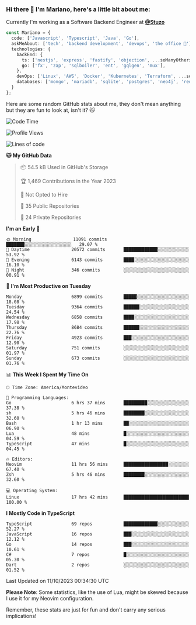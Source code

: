 ### Hi there 👋 I'm Mariano, here's a little bit about me:

Currently I'm working as a Software Backend Engineer at [**@Stuzo**](https://www.stuzo.com/)

```ts
const Mariano = {
  code: ['Javascript', 'Typescript', 'Java', 'Go'],
  askMeAbout: ['tech', 'backend development', 'devops', 'the office 💼'],
  technologies: {
    backEnd: {
      ts: ['nestjs', 'express', 'fastify', 'objection', ...soManyOthersFrameworks],
      go: ['fx', 'zap', 'sqlboiler', 'ent', 'gqlgen', 'mux'],
    },
    devOps: ['Linux', 'AWS', 'Docker', 'Kubernetes', 'Terraform', ...soManyOthersTools],
    databases: ['mongo', 'mariadb', 'sqlite', 'postgres', 'neo4j', 'redis', ...],
  }
};
```

Here are some random GitHub stats about me, they don't mean anything but they are fun to look at, isn't it? 🐱

<!--START_SECTION:waka-->
![Code Time](http://img.shields.io/badge/Code%20Time-1%2C302%20hrs%2016%20mins-blue)

![Profile Views](http://img.shields.io/badge/Profile%20Views-1-blue)

![Lines of code](https://img.shields.io/badge/From%20Hello%20World%20I%27ve%20Written-11.7%20million%20lines%20of%20code-blue)

**🐱 My GitHub Data** 

> 📦 54.5 kB Used in GitHub's Storage 
 > 
> 🏆 1,469 Contributions in the Year 2023
 > 
> 🚫 Not Opted to Hire
 > 
> 📜 35 Public Repositories 
 > 
> 🔑 24 Private Repositories 
 > 
**I'm an Early 🐤** 

```text
🌞 Morning                11091 commits       ███████░░░░░░░░░░░░░░░░░░   29.07 % 
🌆 Daytime                20572 commits       █████████████░░░░░░░░░░░░   53.92 % 
🌃 Evening                6143 commits        ████░░░░░░░░░░░░░░░░░░░░░   16.10 % 
🌙 Night                  346 commits         ░░░░░░░░░░░░░░░░░░░░░░░░░   00.91 % 
```
📅 **I'm Most Productive on Tuesday** 

```text
Monday                   6899 commits        █████░░░░░░░░░░░░░░░░░░░░   18.08 % 
Tuesday                  9364 commits        ██████░░░░░░░░░░░░░░░░░░░   24.54 % 
Wednesday                6858 commits        ████░░░░░░░░░░░░░░░░░░░░░   17.98 % 
Thursday                 8684 commits        ██████░░░░░░░░░░░░░░░░░░░   22.76 % 
Friday                   4923 commits        ███░░░░░░░░░░░░░░░░░░░░░░   12.90 % 
Saturday                 751 commits         ░░░░░░░░░░░░░░░░░░░░░░░░░   01.97 % 
Sunday                   673 commits         ░░░░░░░░░░░░░░░░░░░░░░░░░   01.76 % 
```


📊 **This Week I Spent My Time On** 

```text
🕑︎ Time Zone: America/Montevideo

💬 Programming Languages: 
Go                       6 hrs 37 mins       █████████░░░░░░░░░░░░░░░░   37.38 % 
sh                       5 hrs 46 mins       ████████░░░░░░░░░░░░░░░░░   32.60 % 
Bash                     1 hr 13 mins        ██░░░░░░░░░░░░░░░░░░░░░░░   06.90 % 
Lua                      48 mins             █░░░░░░░░░░░░░░░░░░░░░░░░   04.59 % 
TypeScript               47 mins             █░░░░░░░░░░░░░░░░░░░░░░░░   04.45 % 

🔥 Editors: 
Neovim                   11 hrs 56 mins      █████████████████░░░░░░░░   67.40 % 
Zsh                      5 hrs 46 mins       ████████░░░░░░░░░░░░░░░░░   32.60 % 

💻 Operating System: 
Linux                    17 hrs 42 mins      █████████████████████████   100.00 % 
```

**I Mostly Code in TypeScript** 

```text
TypeScript               69 repos            █████████████░░░░░░░░░░░░   52.27 % 
JavaScript               16 repos            ███░░░░░░░░░░░░░░░░░░░░░░   12.12 % 
Go                       14 repos            ███░░░░░░░░░░░░░░░░░░░░░░   10.61 % 
C#                       7 repos             █░░░░░░░░░░░░░░░░░░░░░░░░   05.30 % 
Dart                     2 repos             ░░░░░░░░░░░░░░░░░░░░░░░░░   01.52 % 
```




 Last Updated on 11/10/2023 00:34:30 UTC
<!--END_SECTION:waka-->

**Please Note**: Some statistics, like the use of Lua, might be skewed because I use it for my Neovim configuration.

Remember, these stats are just for fun and don't carry any serious implications!
